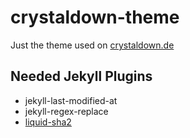 # crystaldown-theme

Just the theme used on [crystaldown.de](crystaldown.de)

## Needed Jekyll Plugins

- jekyll-last-modified-at
- jekyll-regex-replace
- [liquid-sha2](https://github.com/0xReki/liquid-sha2)
